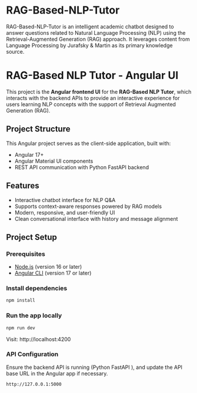 # RAG-Based-NLP-Tutor
RAG-Based-NLP-Tutor is an intelligent academic chatbot designed to answer questions related to Natural Language Processing (NLP) using the Retrieval-Augmented Generation (RAG) approach. It leverages content from Language Processing by Jurafsky &amp; Martin as its primary knowledge source.

# RAG-Based NLP Tutor - Angular UI

This project is the **Angular frontend UI** for the **RAG-Based NLP Tutor**, which interacts with the backend APIs to provide an interactive experience for users learning NLP concepts with the support of Retrieval Augmented Generation (RAG).

## Project Structure

This Angular project serves as the client-side application, built with:
- Angular 17+
- Angular Material UI components
- REST API communication with Python FastAPI backend

## Features

- Interactive chatbot interface for NLP Q&A
- Supports context-aware responses powered by RAG models
- Modern, responsive, and user-friendly UI
- Clean conversational interface with history and message alignment

## Project Setup

### Prerequisites

- [Node.js](https://nodejs.org/en/) (version 16 or later)
- [Angular CLI](https://angular.io/cli) (version 17 or later)

### Install dependencies

```bash
npm install
```

### Run the app locally

```bash
npm run dev
```

Visit: http://localhost:4200

### API Configuration
Ensure the backend API is running (Python FastAPI ), and update the API base URL in the Angular app if necessary.

```bash
http://127.0.0.1:5000
```
